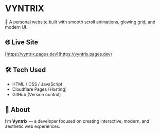 # VYNTRIX

💜 A personal website built with smooth scroll animations, glowing grid, and modern UI.

## 🌐 Live Site
[https://vyntrix.pages.dev](https://vyntrix.pages.dev)

## 🛠️ Tech Used
- HTML / CSS / JavaScript
- Cloudflare Pages (Hosting)
- GitHub (Version control)

## 👋 About
I’m **Vyntrix** — a developer focused on creating interactive, modern, and aesthetic web experiences.
